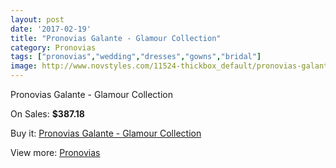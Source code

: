```yaml
---
layout: post
date: '2017-02-19'
title: "Pronovias Galante - Glamour Collection"
category: Pronovias
tags: ["pronovias","wedding","dresses","gowns","bridal"]
image: http://www.novstyles.com/11524-thickbox_default/pronovias-galante-glamour-collection.jpg
---
```

Pronovias Galante - Glamour Collection

On Sales: **$387.18**
<a href="https://www.novstyles.com/en/pronovias/8466-pronovias-galante-glamour-collection.html"><amp-img layout="responsive" width="600" height="600" src="//www.novstyles.com/11524-thickbox_default/pronovias-galante-glamour-collection.jpg" alt="Pronovias Galante - Glamour Collection 0" /></a>
<a href="https://www.novstyles.com/en/pronovias/8466-pronovias-galante-glamour-collection.html"><amp-img layout="responsive" width="600" height="600" src="//www.novstyles.com/11526-thickbox_default/pronovias-galante-glamour-collection.jpg" alt="Pronovias Galante - Glamour Collection 1" /></a>
<a href="https://www.novstyles.com/en/pronovias/8466-pronovias-galante-glamour-collection.html"><amp-img layout="responsive" width="600" height="600" src="//www.novstyles.com/11525-thickbox_default/pronovias-galante-glamour-collection.jpg" alt="Pronovias Galante - Glamour Collection 2" /></a>

Buy it: [Pronovias Galante - Glamour Collection](https://www.novstyles.com/en/pronovias/8466-pronovias-galante-glamour-collection.html "Pronovias Galante - Glamour Collection")

View more: [Pronovias](https://www.novstyles.com/en/54-pronovias "Pronovias")